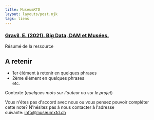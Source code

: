 ```yaml
---
title: MuseumXTD
layout: layouts/post.njk
tags: liens
---
```

### [Gravil, E. (2021). Big Data, DAM et Musées.](https://elisagravil.medium.com/big-data-dam-mus%C3%A9es-ebe1073c6dd9)
Résumé de la ressource

## A retenir
- 1er élément à retenir en quelques phrases
- 2ème élément en quelques phrases  
etc. 
  
Contexte (*quelques mots sur l'auteur ou sur le projet*)


Vous n'êtes pas d'accord avec nous ou vous pensez pouvoir compléter cette note? N'hésitez pas à nous contacter à l'adresse suivante: [info@museumxtd.ch](mailto:info@museumxtd.ch)